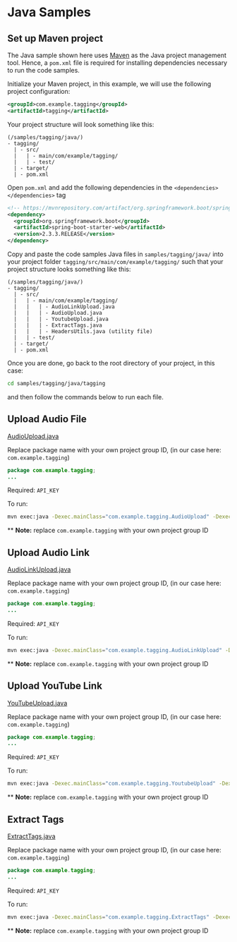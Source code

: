 # Java Samples

## Set up Maven project

The Java sample shown here uses [Maven](https://spring.io/guides/gs/maven/) as the Java project management tool. Hence, a `pom.xml` file is required for installing dependencies necessary to run the code samples.

Initialize your Maven project, in this example, we will use the following project configuration:

```xml
<groupId>com.example.tagging</groupId>
<artifactId>tagging</artifactId>
```

Your project structure will look something like this:

```
(/samples/tagging/java/)
- tagging/
  | - src/
  |   | - main/com/example/tagging/
  |   | - test/
  | - target/
  | - pom.xml
```

Open `pom.xml` and add the following dependencies in the `<dependencies></dependencies>` tag

```xml
<!-- https://mvnrepository.com/artifact/org.springframework.boot/spring-boot-starter-web -->
<dependency>
  <groupId>org.springframework.boot</groupId>
  <artifactId>spring-boot-starter-web</artifactId>
  <version>2.3.3.RELEASE</version>
</dependency>
```

Copy and paste the code samples Java files in `samples/tagging/java/` into your project folder `tagging/src/main/com/example/tagging/` such that your project structure looks something like this:

```
(/samples/tagging/java/)
- tagging/
  | - src/
  |   | - main/com/example/tagging/
  |   |   | - AudioLinkUpload.java
  |   |   |	- AudioUpload.java
  |   |   |	- YoutubeUpload.java
  |   |   |	- ExtractTags.java
  |   |   | - HeadersUtils.java	(utility file)
  |   | - test/
  | - target/
  | - pom.xml
```

Once you are done, go back to the root directory of your project, in this case:

```bash
cd samples/tagging/java/tagging
```

and then follow the commands below to run each file.

## Upload Audio File

[AudioUpload.java](AudioUpload.java)

Replace package name with your own project group ID, (in our case here: `com.example.tagging`)

```java
package com.example.tagging;
...
```

Required:  `API_KEY`

To run:

```bash
mvn exec:java -Dexec.mainClass="com.example.tagging.AudioUpload" -Dexec.args="audio file path here"
```

** **Note:** replace `com.example.tagging` with your own project group ID

## Upload Audio Link

[AudioLinkUpload.java](AudioLinkUpload.java)

Replace package name with your own project group ID, (in our case here: `com.example.tagging`)

```java
package com.example.tagging;
...
```

Required: `API_KEY`

To run:

```bash
mvn exec:java -Dexec.mainClass="com.example.tagging.AudioLinkUpload" -Dexec.args="audio link here"
```

** **Note:** replace `com.example.tagging` with your own project group ID

## Upload YouTube Link

[YouTubeUpload.java](YouTubeUpload.java)

Replace package name with your own project group ID, (in our case here: `com.example.tagging`)

```java
package com.example.tagging;
...
```

Required:  `API_KEY`

To run:

```bash
mvn exec:java -Dexec.mainClass="com.example.tagging.YoutubeUpload" -Dexec.args="Youtube link here"
```

** **Note:** replace `com.example.tagging` with your own project group ID

## Extract Tags

[ExtractTags.java](ExtractTags.java)

Replace package name with your own project group ID, (in our case here: `com.example.tagging`)

```java
package com.example.tagging;
...
```

Required:  `API_KEY`

To run:

```bash
mvn exec:java -Dexec.mainClass="com.example.tagging.ExtractTags" -Dexec.args="track ID here"
```

** **Note:** replace `com.example.tagging` with your own project group ID